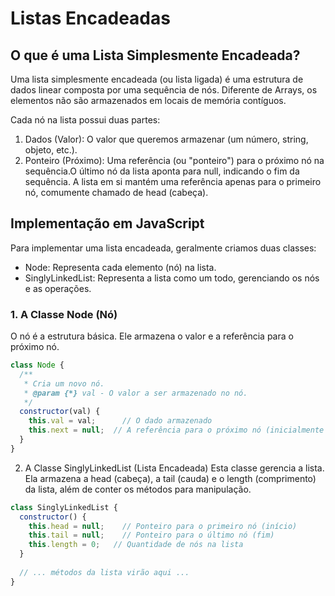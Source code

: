 # Listas Encadeadas

## O que é uma Lista Simplesmente Encadeada?
Uma lista simplesmente encadeada (ou lista ligada) é uma estrutura de dados linear composta por uma sequência de nós. Diferente de Arrays, os elementos não são armazenados em locais de memória contíguos.

Cada nó na lista possui duas partes:
1. Dados (Valor): O valor que queremos armazenar (um número, string, objeto, etc.).
2. Ponteiro (Próximo): Uma referência (ou "ponteiro") para o próximo nó na sequência.O último nó da lista aponta para null, indicando o fim da sequência. A lista em si mantém uma referência apenas para o primeiro nó, comumente chamado de head (cabeça).

## Implementação em JavaScript
Para implementar uma lista encadeada, geralmente criamos duas classes:
- Node: Representa cada elemento (nó) na lista.
- SinglyLinkedList: Representa a lista como um todo, gerenciando os nós e as operações.

### 1. A Classe Node (Nó)
O nó é a estrutura básica. Ele armazena o valor e a referência para o próximo nó.

```JavaScript
class Node {
  /**
   * Cria um novo nó.
   * @param {*} val - O valor a ser armazenado no nó.
   */
  constructor(val) {
    this.val = val;      // O dado armazenado
    this.next = null;  // A referência para o próximo nó (inicialmente nula)
  }
}
```

2. A Classe SinglyLinkedList (Lista Encadeada)
Esta classe gerencia a lista. Ela armazena a head (cabeça), a tail (cauda) e o length (comprimento) da lista, além de conter os métodos para manipulação.

```JavaScript
class SinglyLinkedList {
  constructor() {
    this.head = null;    // Ponteiro para o primeiro nó (início)
    this.tail = null;    // Ponteiro para o último nó (fim)
    this.length = 0;   // Quantidade de nós na lista
  }
  
  // ... métodos da lista virão aqui ...
}
```